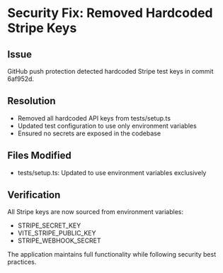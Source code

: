 # Security Fix: Removed Hardcoded Stripe Keys

## Issue
GitHub push protection detected hardcoded Stripe test keys in commit 6af952d.

## Resolution
- Removed all hardcoded API keys from tests/setup.ts
- Updated test configuration to use only environment variables
- Ensured no secrets are exposed in the codebase

## Files Modified
- tests/setup.ts: Updated to use environment variables exclusively

## Verification
All Stripe keys are now sourced from environment variables:
- STRIPE_SECRET_KEY
- VITE_STRIPE_PUBLIC_KEY
- STRIPE_WEBHOOK_SECRET

The application maintains full functionality while following security best practices.